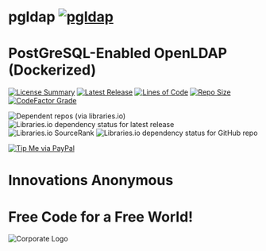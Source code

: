 # pgldap [![pgldap](https://github.com/InnovAnon-Inc/pgldap/actions/workflows/pkgrel.yml/badge.svg)](https://github.com/InnovAnon-Inc/pgldap/actions/workflows/pkgrel.yml)
PostGreSQL-Enabled OpenLDAP (Dockerized)
==========
[![License Summary](https://img.shields.io/github/license/InnovAnon-Inc/pgldap?color=%23FF1100&label=Free%20Code%20for%20a%20Free%20World%21&logo=InnovAnon%2C%20Inc.&logoColor=%23FF1133&style=plastic)](https://tldrlegal.com/license/unlicense#summary)
[![Latest Release](https://img.shields.io/github/commits-since/InnovAnon-Inc/pgldap/latest?color=%23FF1100&include_prereleases&logo=InnovAnon%2C%20Inc.&logoColor=%23FF1133&style=plastic)](https://github.com/InnovAnon-Inc/pgldap/releases/latest)
[![Lines of Code](https://tokei.rs/b1/github/InnovAnon-Inc/pgldap?category=code&color=FF1100&logo=InnovAnon-Inc&logoColor=FF1133&style=plastic)](https://github.com/InnovAnon-Inc/pgldap)
[![Repo Size](https://img.shields.io/github/repo-size/InnovAnon-Inc/pgldap?color=%23FF1100&logo=InnovAnon%2C%20Inc.&logoColor=%23FF1133&style=plastic)](https://github.com/InnovAnon-Inc/pgldap)
[![CodeFactor Grade](https://img.shields.io/codefactor/grade/github/InnovAnon-Inc/pgldap?color=FF1100&logo=InnovAnon-Inc&logoColor=FF1133&style=plastic)](https://www.codefactor.io/repository/github/InnovAnon-Inc/pgldap)

![Dependent repos (via libraries.io)](https://img.shields.io/librariesio/dependent-repos/pypi/pgldap?color=FF1100&style=plastic)
![Libraries.io dependency status for latest release](https://img.shields.io/librariesio/release/pypi/pgldap?color=FF1100&style=plastic)
![Libraries.io SourceRank](https://img.shields.io/librariesio/sourcerank/pypi/pgldap?style=plastic)
![Libraries.io dependency status for GitHub repo](https://img.shields.io/librariesio/github/InnovAnon-Inc/pgldap?color=FF1100&logoColor=FF1133&style=plastic)

[![Tip Me via PayPal](https://img.shields.io/badge/paypal-donate-FF1100.svg?logo=paypal&logoColor=FF1133&style=plastic)](https://www.paypal.me/InnovAnon)

# Innovations Anonymous
Free Code for a Free World!
==========
![Corporate Logo](https://innovanon-inc.github.io/assets/images/logo.gif)

